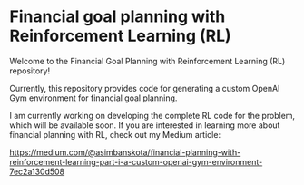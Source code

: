 # Financial goal planning with Reinforcement Learning (RL)

Welcome to the Financial Goal Planning with Reinforcement Learning (RL) repository!

Currently, this repository provides code for generating a custom OpenAI Gym environment for financial goal planning.

I am currently working on developing the complete RL code for the problem, which will be available soon. If you are interested in learning more about financial planning with RL, check out my Medium article:

https://medium.com/@asimbanskota/financial-planning-with-reinforcement-learning-part-i-a-custom-openai-gym-environment-7ec2a130d508


